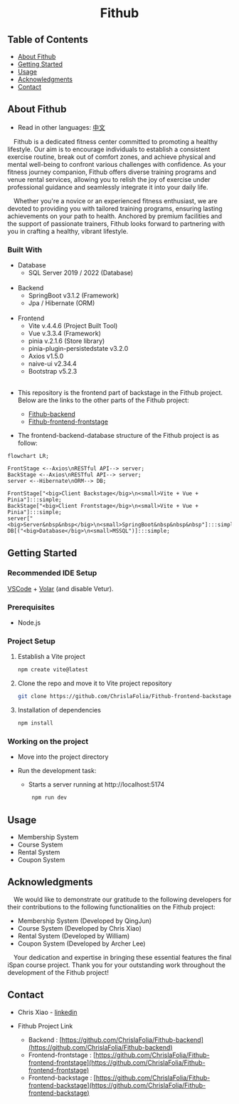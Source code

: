 <div align="center">
  <h1 align="center">Fithub</h1>
</div>

<!-- TABLE OF CONTENTS -->

## Table of Contents

- [About Fithub](#About-Fithub)
- [Getting Started](#Getting-Started)
- [Usage](#Usage)
- [Acknowledgments](#Acknowledgments)
- [Contact](#Contact)

## About Fithub

- Read in other languages: [中文](README.chinese.md)

&emsp;Fithub is a dedicated fitness center committed to promoting a healthy lifestyle. Our aim is to encourage individuals to establish a consistent exercise routine, break out of comfort zones, and achieve physical and mental well-being to confront various challenges with confidence. As your fitness journey companion, Fithub offers diverse training programs and venue rental services, allowing you to relish the joy of exercise under professional guidance and seamlessly integrate it into your daily life.

&emsp;Whether you're a novice or an experienced fitness enthusiast, we are devoted to providing you with tailored training programs, ensuring lasting achievements on your path to health. Anchored by premium facilities and the support of passionate trainers, Fithub looks forward to partnering with you in crafting a healthy, vibrant lifestyle.

### Built With

- Database
  - SQL Server 2019 / 2022 (Database)
    <br/><br/>
- Backend
  - SpringBoot v3.1.2 (Framework)
  - Jpa / Hibernate (ORM)
    <br/><br/>
- Frontend
  - Vite v.4.4.6 (Project Built Tool)
  - Vue v.3.3.4 (Framework)
  - pinia v.2.1.6 (Store library)
  - pinia-plugin-persistedstate v3.2.0
  - Axios v1.5.0
  - naive-ui v2.34.4
  - Bootstrap v5.2.3
    <br/><br/>

* This repository is the frontend part of backstage in the Fithub project. Below are the links to the other parts of the Fithub project:

  - [Fithub-backend](https://github.com/ChrislaFolia/Fithub-backend)
  - [Fithub-frontend-frontstage](https://github.com/ChrislaFolia/Fithub-frontend-frontstage)

* The frontend-backend-database structure of the Fithub project is as follow:

```mermaid
flowchart LR;

FrontStage <--Axios\nRESTful API--> server;
BackStage <--Axios\nRESTful API--> server;
server <--Hibernate\nORM--> DB;

FrontStage["<big>Client Backstage</big>\n<small>Vite + Vue + Pinia"]:::simple;
BackStage["<big>Client Frontstage</big>\n<small>Vite + Vue + Pinia"]:::simple;
server["<big>Server&nbsp&nbsp</big>\n<small>SpringBoot&nbsp&nbsp&nbsp"]:::simple;
DB[("<big>Database</big>\n<small>MSSQL")]:::simple;
```

<!-- GETTING STARTED -->

## Getting Started

### Recommended IDE Setup

[VSCode](https://code.visualstudio.com/) + [Volar](https://marketplace.visualstudio.com/items?itemName=Vue.volar) (and disable Vetur).

### Prerequisites

- Node.js

### Project Setup

1. Establish a Vite project
   ```sh
   npm create vite@latest
   ```
1. Clone the repo and move it to Vite project repository
   ```sh
   git clone https://github.com/ChrislaFolia/Fithub-frontend-backstage.git
   ```
1. Installation of dependencies
   ```sh
   npm install
   ```

### Working on the project

- Move into the project directory
- Run the development task:

  - Starts a server running at http://localhost:5174

    ```sh
     npm run dev
    ```

## Usage

- Membership System
- Course System
- Rental System
- Coupon System

## Acknowledgments

&emsp;We would like to demonstrate our gratitude to the following developers for their contributions to the following functionalities on the Fithub project:

- Membership System (Developed by QingJun)
- Course System (Developed by Chris Xiao)
- Rental System (Developed by William)
- Coupon System (Developed by Archer Lee)

&emsp;Your dedication and expertise in bringing these essential features the final iSpan course project. Thank you for your outstanding work throughout the development of the Fithub project!

## Contact

- Chris Xiao - [linkedin](https://www.linkedin.com/in/you-ren-hsiao-520997158/)

- Fithub Project Link
  - Backend : [https://github.com/ChrislaFolia/Fithub-backend](https://github.com/ChrislaFolia/Fithub-backend)
  - Frontend-frontstage : [https://github.com/ChrislaFolia/Fithub-frontend-frontstage](https://github.com/ChrislaFolia/Fithub-frontend-frontstage)
  - Frontend-backstage : [https://github.com/ChrislaFolia/Fithub-frontend-backstage](https://github.com/ChrislaFolia/Fithub-frontend-backstage)

